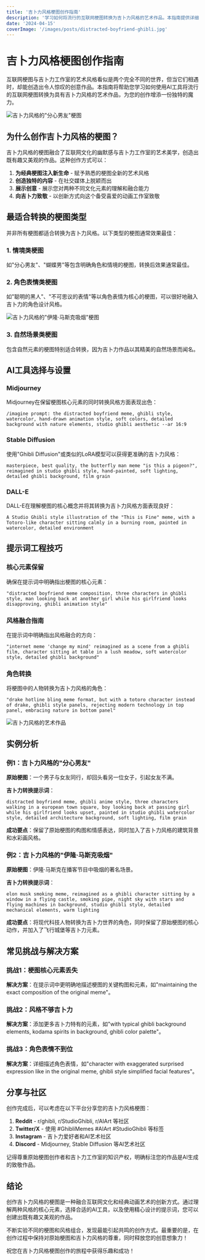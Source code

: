 ```yaml
---
title: '吉卜力风格梗图创作指南'
description: '学习如何将流行的互联网梗图转换为吉卜力风格的艺术作品。本指南提供详细的提示词和技巧，帮助您创建独特的吉卜力风格梗图。'
date: '2024-04-15'
coverImage: '/images/posts/distracted-boyfriend-ghibli.jpg'
---
```


# 吉卜力风格梗图创作指南

互联网梗图与吉卜力工作室的艺术风格看似是两个完全不同的世界，但当它们相遇时，却能创造出令人惊叹的创意作品。本指南将帮助您学习如何使用AI工具将流行的互联网梗图转换为具有吉卜力风格的艺术作品，为您的创作增添一份独特的魔力。

![吉卜力风格的"分心男友"梗图](/images/posts/distracted-boyfriend-ghibli.jpg)

## 为什么创作吉卜力风格的梗图？

吉卜力风格的梗图融合了互联网文化的幽默感与吉卜力工作室的艺术美学，创造出既有趣又美观的作品。这种创作方式可以：

1. **为经典梗图注入新生命** - 赋予熟悉的梗图全新的艺术风格
2. **创造独特的内容** - 在社交媒体上脱颖而出
3. **展示创意** - 展示您对两种不同文化元素的理解和融合能力
4. **向吉卜力致敬** - 以创新方式向这个备受喜爱的动画工作室致敬

## 最适合转换的梗图类型

并非所有梗图都适合转换为吉卜力风格。以下类型的梗图通常效果最佳：

### 1. 情境类梗图

如"分心男友"、"蝴蝶男"等包含明确角色和情境的梗图，转换后效果通常最佳。

### 2. 角色表情类梗图

如"聪明的黑人"、"不可思议的表情"等以角色表情为核心的梗图，可以很好地融入吉卜力的角色设计风格。

![吉卜力风格的"伊隆·马斯克吸烟"梗图](/images/posts/elon-musk-smoking-ghibli.jpg)

### 3. 自然场景类梗图

包含自然元素的梗图特别适合转换，因为吉卜力作品以其精美的自然场景而闻名。

## AI工具选择与设置

### Midjourney

Midjourney在保留梗图核心元素的同时转换风格方面表现出色：

```
/imagine prompt: the distracted boyfriend meme, ghibli style, watercolor, hand-drawn animation style, soft colors, detailed background with nature elements, studio ghibli aesthetic --ar 16:9
```

### Stable Diffusion

使用"Ghibli Diffusion"或类似的LoRA模型可以获得更准确的吉卜力风格：

```
masterpiece, best quality, the butterfly man meme "is this a pigeon?", reimagined in studio ghibli style, hand-painted, soft lighting, detailed ghibli background, film grain
```

### DALL-E

DALL-E在理解梗图的核心概念并将其转换为吉卜力风格方面表现良好：

```
A Studio Ghibli style illustration of the "This is Fine" meme, with a Totoro-like character sitting calmly in a burning room, painted in watercolor, detailed environment
```

## 提示词工程技巧

### 核心元素保留

确保在提示词中明确指出梗图的核心元素：

```
"distracted boyfriend meme composition, three characters in ghibli style, man looking back at another girl while his girlfriend looks disapproving, ghibli animation style"
```

### 风格融合指南

在提示词中明确指出风格融合的方向：

```
"internet meme 'change my mind' reimagined as a scene from a ghibli film, character sitting at table in a lush meadow, soft watercolor style, detailed ghibli background"
```

### 角色转换

将梗图中的人物转换为吉卜力风格的角色：

```
"drake hotline bling meme format, but with a totoro character instead of drake, ghibli style panels, rejecting modern technology in top panel, embracing nature in bottom panel"
```

![吉卜力风格的艺术作品](/images/posts/ghibli-style-art.jpg)

## 实例分析

### 例1：吉卜力风格的"分心男友"

**原始梗图**：一个男子与女友同行，却回头看另一位女子，引起女友不满。

**吉卜力转换提示词**：
```
distracted boyfriend meme, ghibli anime style, three characters walking in a european town square, boy looking back at passing girl while his girlfriend looks upset, painted in studio ghibli watercolor style, detailed architecture background, soft lighting, film grain
```

**成功要点**：保留了原始梗图的构图和情感表达，同时加入了吉卜力风格的建筑背景和水彩画风格。

### 例2：吉卜力风格的"伊隆·马斯克吸烟"

**原始梗图**：伊隆·马斯克在播客节目中吸烟的著名场景。

**吉卜力转换提示词**：
```
elon musk smoking meme, reimagined as a ghibli character sitting by a window in a flying castle, smoking pipe, night sky with stars and flying machines in background, studio ghibli style, detailed mechanical elements, warm lighting
```

**成功要点**：将现代科技人物转换为吉卜力世界的角色，同时保留了原始梗图的核心动作，并加入了飞行城堡等吉卜力元素。

## 常见挑战与解决方案

### 挑战1：梗图核心元素丢失

**解决方案**：在提示词中更明确地描述梗图的关键构图和元素，如"maintaining the exact composition of the original meme"。

### 挑战2：风格不够吉卜力

**解决方案**：添加更多吉卜力特有的元素，如"with typical ghibli background elements, kodama spirits in background, ghibli color palette"。

### 挑战3：角色表情不到位

**解决方案**：详细描述角色表情，如"character with exaggerated surprised expression like in the original meme, ghibli style simplified facial features"。

## 分享与社区

创作完成后，可以考虑在以下平台分享您的吉卜力风格梗图：

1. **Reddit** - r/ghibli, r/StudioGhibli, r/AIArt 等社区
2. **Twitter/X** - 使用 #GhibliMemes #AIArt #StudioGhibli 等标签
3. **Instagram** - 吉卜力爱好者和AI艺术社区
4. **Discord** - Midjourney, Stable Diffusion 等AI艺术社区

记得尊重原始梗图创作者和吉卜力工作室的知识产权，明确标注您的作品是AI生成的致敬作品。

## 结论

创作吉卜力风格的梗图是一种融合互联网文化和经典动画艺术的创新方式。通过理解两种风格的核心元素，选择合适的AI工具，以及使用精心设计的提示词，您可以创建出既有趣又美观的作品。

不断实验不同的梗图和风格组合，发现最能引起共鸣的创作方式。最重要的是，在创作过程中保持对原始梗图和吉卜力风格的尊重，同时释放您的创意想象力！

祝您在吉卜力风格梗图创作的旅程中获得乐趣和成功！
